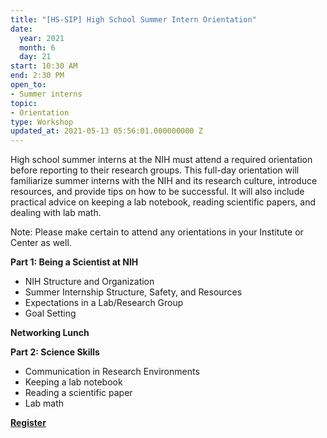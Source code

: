 ```yaml
---
title: "[HS-SIP] High School Summer Intern Orientation"
date:
  year: 2021
  month: 6
  day: 21
start: 10:30 AM
end: 2:30 PM
open_to:
- Summer interns
topic:
- Orientation
type: Workshop
updated_at: 2021-05-13 05:56:01.000000000 Z
---
```

High school summer interns at the NIH must attend a required orientation
before reporting to their research groups. This full-day orientation
will familiarize summer interns with the NIH and its research culture,
introduce resources, and provide tips on how to be successful. It will
also include practical advice on keeping a lab notebook, reading
scientific papers, and dealing with lab math.

Note: Please make certain to attend any orientations in your Institute
or Center as well.

<strong>Part 1: Being a Scientist at NIH </strong>

* NIH Structure and Organization
* Summer Internship Structure, Safety, and Resources
* Expectations in a Lab/Research Group
* Goal Setting

**Networking Lunch**

<strong>Part 2: Science Skills </strong>

* Communication in Research Environments
* Keeping a lab notebook
* Reading a scientific paper
* Lab math

**[Register][1]**

 



[1]: https://nih.zoomgov.com/meeting/register/vJItduGtrz0vGi8QHSwNCdaOmpGBq-KwYr0
